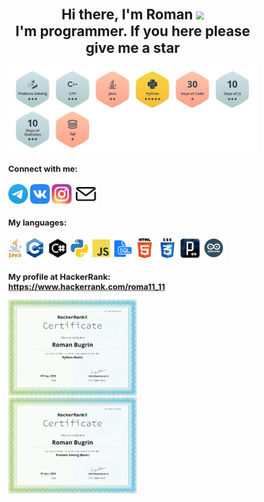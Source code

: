 <h1 align="center">
    Hi there, I'm Roman <img src="https://github.com/blackcater/blackcater/raw/main/images/Hi.gif" height="32"/><br>
    I'm programmer. If you here please give me a star
</h1>


<div class='awards'>
    <img src="aw.JPG" alt="a">
</div>



### Connect with me:
<p align="left" dir="auto">
<a href="https://t.me/romanbugrin7" rel="nofollow"><img align="center" src="Telegram.svg" alt="1" height="40" width="40" style="max-width: 100%;"></a>
<a href="https://vk.com/bugrinroman" rel="nofollow"><img align="center" src="vk.svg" alt="1" height="40" width="40" style="max-width: 100%;"></a>
<a href="https://www.instagram.com/roman.bugrin/" rel="nofollow"><img align="center" src="inst.svg" alt="1" height="40" width="40" style="max-width: 100%;"></a>
<a a rel="noopener" data-link="mailto:romanbugrin7@ya.ru" href="mailto:romanbugrin7@ya.ru" target="_top"><img align="center" src="m.svg" alt="1" height="50" width="50" style="max-width: 100%;"></a>
</p>

### My languages:
<p align="left" dir="auto">
    <img align="center" src="j.jpg" alt="1" height="40" width="27" style="max-width: 100%;">
    <img align="center" src="cpp.svg" alt="1" height="45" width="45" style="max-width: 100%;">
    <img align="center" src="cs.svg" alt="1" height="40" width="40" style="max-width: 100%;">
    <img align="center" src="python.svg" alt="1" height="40" width="40" style="max-width: 100%;">
    <img align="center" src="js.svg" alt="1" height="40" width="40" style="max-width: 100%;">
    <img align="center" src="s.svg" alt="1" height="40" width="40" style="max-width: 100%;">
    <img align="center" src="html.png" alt="1" height="40" width="40" style="max-width: 100%;">
    <img align="center" src="css.svg" alt="1" height="44" width="44" style="max-width: 100%;">
    <img align="center" src="p.png" alt="1" height="40" width="40" style="max-width: 100%;">
    <img align="center" src="a.png" alt="1" height="50" width="50" style="max-width: 100%;">
</p>




### My profile at HackerRank: https://www.hackerrank.com/roma11_11

<div class='cert'>
<a href='https://www.hackerrank.com/certificates/cfa2ab8f318f'>
    <img src="c1.png" alt="1" style="width: 260px;">
</a>
    <a href='https://www.hackerrank.com/certificates/f3a02f1473a8'>
    <img src="c2.png" alt="2" style="width: 260px; ">
</a>
</div>





<!--
**Good4lien/Good4lien** is a ✨ _special_ ✨ repository because its `README.md` (this file) appears on your GitHub profile.

Here are some ideas to get you started:

- 🔭 I’m currently working on ...
- 🌱 I’m currently learning ...
- 👯 I’m looking to collaborate on ...
- 🤔 I’m looking for help with ...
- 💬 Ask me about ...
- 📫 How to reach me: ...
- 😄 Pronouns: ...
- ⚡ Fun fact: ...
-->
